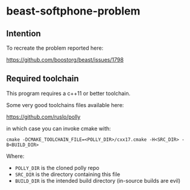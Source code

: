 # beast-softphone-problem

## Intention

To recreate the problem reported here:

https://github.com/boostorg/beast/issues/1798

## Required toolchain

This program requires a c++11 or better toolchain.

Some very good toolchains files available here:

https://github.com/ruslo/polly

in which case you can invoke cmake with:

`cmake -DCMAKE_TOOLCHAIN_FILE=<POLLY_DIR>/cxx17.cmake -H<SRC_DIR> -B<BUILD_DIR>`

Where:

* `POLLY_DIR` is the cloned polly repo
* `SRC_DIR` is the directory containing this file
* `BUILD_DIR` is the intended build directory (in-source builds are evil)
